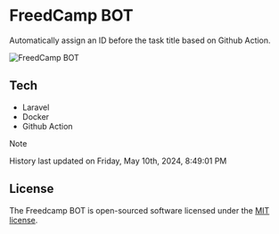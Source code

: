 # FreedCamp BOT

Automatically assign an ID before the task title based on Github Action.

![FreedCamp BOT](https://repository-images.githubusercontent.com/737932867/7d34798b-2680-471c-b089-a78a718d3d6a)

## Tech

- Laravel
- Docker
- Github Action

> [!NOTE]  
> History last updated on Friday, May 10th, 2024, 8:49:01 PM

## License

The Freedcamp BOT is open-sourced software licensed under the [MIT license](https://opensource.org/licenses/MIT).
